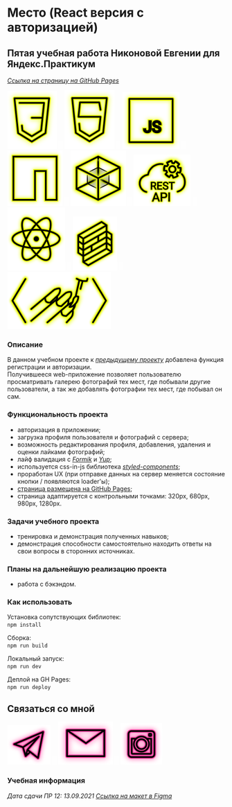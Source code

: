 # Место (React версия с авторизацией)

## Пятая учебная работа Никоновой Евгении для Яндекс.Практикум

_[Ссылка на страницу на GitHub Pages](https://beagle-elgaeb.github.io/edu-mesto-react-auth/)_

<p>
  <a href="https://developer.mozilla.org/ru/docs/Web/CSS"><img src="readme/icon-css3.svg" alt="CSS3"></a>
    <img src="readme/icon-whitespace-5px.svg"/>
  <a href="https://developer.mozilla.org/ru/docs/Glossary/HTML5"><img src="readme/icon-html5.svg" alt="HTML5"></a>
    <img src="readme/icon-whitespace-5px.svg"/>
  <a href="https://developer.mozilla.org/ru/docs/Web/JavaScript"><img src="readme/icon-js.svg" alt="JS"></a>
    <img src="readme/icon-whitespace-5px.svg"/>
  <a href="https://npmjs.com/"><img src="readme/icon-npm.svg" alt="NPM"></a>
    <img src="readme/icon-whitespace-5px.svg"/>
  <a href="https://webpack.js.org/"><img src="readme/icon-webpack.svg" alt="WebPack"></a>
    <img src="readme/icon-whitespace-5px.svg"/>
  <a href="https://ru.wikipedia.org/wiki/REST"><img src="readme/icon-api.svg" alt="REST API"></a>
    <img src="readme/icon-whitespace-5px.svg"/>
  <a href="https://ru.reactjs.org/"><img src="readme/icon-react.svg" alt="React"></a>
    <img src="readme/icon-whitespace-5px.svg"/>
  <a href="https://formik.org/"><img src="readme/icon-formik.svg" alt="Formik"></a>
    <img src="readme/icon-whitespace-5px.svg"/>
  <a href="https://styled-components.com/"><img src="readme/icon-styled-components.svg" alt="Styled-components"></a>
</p>

### Описание

В данном учебном проекте к _[предыдущему проекту](https://github.com/beagle-elgaeb/edu-mesto-react)_ добавлена функция регистрации и авторизации.  
Получившееся web-приложение позволяет пользователю просматривать галерею фотографий тех мест, где побывали другие пользователи, а так же добавлять фотографии тех мест, где побывал он сам.

### Функциональность проекта

- авторизация в приложении;
- загрузка профиля пользователя и фотографий с сервера;
- возможность редактирования профиля, добавления, удаления и оценки лайками фотографий;
- лайф валидация с _[Formik](https://formik.org/)_ и _[Yup](https://github.com/jquense/yup)_;
- используется css-in-js библиотека _[styled-components](https://styled-components.com/)_;
- проработан UX (при отправке данных на сервер меняется состояние кнопки / появляются loader'ы);
- [страница размещена на GitHub Pages](https://beagle-elgaeb.github.io/edu-mesto-react-auth/);
- страница адаптируется с контрольными точками: 320px, 680px, 980px, 1280px.

### Задачи учебного проекта

- тренировка и демонстрация полученных навыков;
- демонстрация способности самостоятельно находить ответы на свои вопросы в сторонних источниках.

### Планы на дальнейшую реализацию проекта

- работа с бэкэндом.

### Как использовать

Установка сопутствующих библиотек:  
`npm install`

Сборка:  
`npm run build`

Локальный запуск:  
`npm run dev`

Деплой на GH Pages:  
`npm run deploy`

## Связаться со мной

<p>
  <a href="https://t.me/evgevgevge"><img src="readme/icon-tg.svg" alt="Telegram"></a>
    <img src="readme/icon-whitespace-5px.svg"/>
  <a href="mailto:beagle-elgaeb@ya.ru"><img src="readme/icon-mail.svg" alt="Mail"></a>
    <img src="readme/icon-whitespace-5px.svg"/>
  <a href="https://www.instagram.com/evg._.su/"><img src="readme/icon-inst.svg" alt="Instagram"></a>
</p>

### Учебная информация

_Дата сдачи ПР 12: 13.09.2021 [Ссылка на макет в Figma](https://www.figma.com/file/5H3gsn5lIGPwzBPby9jAOo/JavaScript.-Sprint-12)_
